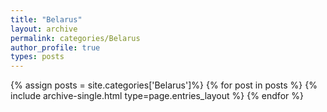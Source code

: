 ```yaml
---
title: "Belarus"
layout: archive
permalink: categories/Belarus
author_profile: true
types: posts
---
```


{% assign posts = site.categories['Belarus']%}
{% for post in posts %} 
  {% include archive-single.html type=page.entries_layout %} 
{% endfor %}
